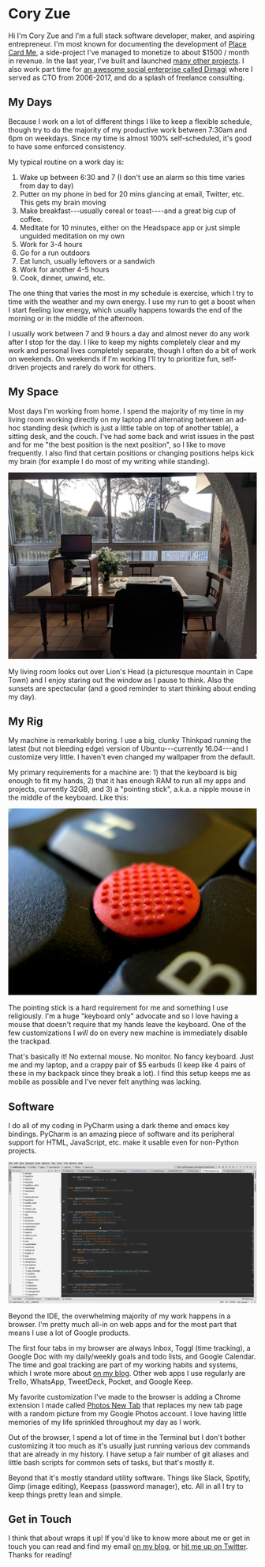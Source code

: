 # Cory Zue

Hi I'm Cory Zue and I'm a full stack software developer, maker, and aspiring entrepreneur. I'm most known for documenting the development of [Place Card Me](https://www.placecard.me/), a side-project I've managed to monetize to about $1500 / month in revenue. In the last year, I've built and launched [many other projects](http://www.coryzue.com/projects/). I also work part time for [an awesome social enterprise called Dimagi](https://dimagi.com/) where I served as CTO from 2006-2017, and do a splash of freelance consulting.

## My Days

Because I work on a lot of different things I like to keep a flexible schedule, though try to do the majority of my productive work between 7:30am and 6pm on weekdays. Since my time is almost 100% self-scheduled, it's good to have some enforced consistency.

My typical routine on a work day is:

1. Wake up between 6:30 and 7 (I don't use an alarm so this time varies from day to day)
2. Putter on my phone in bed for 20 mins glancing at email, Twitter, etc. This gets my brain moving
3. Make breakfast---usually cereal or toast----and a great big cup of coffee.
4. Meditate for 10 minutes, either on the Headspace app or just simple unguided meditation on my own
5. Work for 3-4 hours
6. Go for a run outdoors
7. Eat lunch, usually leftovers or a sandwich
8. Work for another 4-5 hours
9. Cook, dinner, unwind, etc.

The one thing that varies the most in my schedule is exercise, which I try to time with the weather and my own energy. I use my run to get a boost when I start feeling low energy, which usually happens towards the end of the morning or in the middle of the afternoon.

I usually work between 7 and 9 hours a day and almost never do any work after I stop for the day. I like to keep my nights completely clear and my work and personal lives completely separate, though I often do a bit of work on weekends. On weekends if I'm working I'll try to prioritize fun, self-driven projects and rarely do work for others.

## My Space

Most days I'm working from home. I spend the majority of my time in my living room working directly on my laptop and alternating between an ad-hoc standing desk (which is just a little table on top of another table), a sitting desk, and the couch. I've had some back and wrist issues in the past and for me "the best position is the next position", so I like to move frequently. I also find that certain positions or changing positions helps kick my brain (for example I do most of my writing while standing).

![My desk](images/czue-desk.jpg)

My living room looks out over Lion's Head (a picturesque mountain in Cape Town) and I enjoy staring out the window as I pause to think. Also the sunsets are spectacular (and a good reminder to start thinking about ending my day).

## My Rig

My machine is remarkably boring. I use a big, clunky Thinkpad running the latest (but not bleeding edge) version of Ubuntu---currently 16.04---and I customize very little. I haven't even changed my wallpaper from the default.

My primary requirements for a machine are: 1) that the keyboard is big enough to fit my hands, 2) that it has enough RAM to run all my apps and projects, currently 32GB, and 3) a "pointing stick", a.k.a. a nipple mouse in the middle of the keyboard. Like this:

![Pointing Stick](images/pointing-stick.jpeg)

The pointing stick is a hard requirement for me and something I use religiously. I'm a huge "keyboard only" advocate and so I love having a mouse that doesn't require that my hands leave the keyboard. One of the few customizations I *will* do on every new machine is immediately disable the trackpad.

That's basically it! No external mouse. No monitor. No fancy keyboard. Just me and my laptop, and a crappy pair of $5 earbuds (I keep like 4 pairs of these in my backpack since they break a lot). I find this setup keeps me as mobile as possible and I've never felt anything was lacking.

## Software

I do all of my coding in PyCharm using a dark theme and emacs key bindings. PyCharm is an amazing piece of software and its peripheral support for HTML, JavaScript, etc. make it usable even for non-Python projects.

![PyCharm](images/pycharm.png)

Beyond the IDE, the overwhelming majority of my work happens in a browser. I'm pretty much all-in on web apps and for the most part that means I use a lot of Google products.

The first four tabs in my browser are always Inbox, Toggl (time tracking), a Google Doc with my daily/weekly goals and todo lists, and Google Calendar. The time and goal tracking are part of my working habits and systems, which I wrote more about [on my blog](http://www.coryzue.com/writing/working-alone/). Other web apps I use regularly are Trello, WhatsApp, TweetDeck, Pocket, and Google Keep.

My favorite customization I've made to the browser is adding a Chrome extension I made called [Photos New Tab](http://www.photosnewtab.com/) that replaces my new tab page with a random picture from my Google Photos account. I love having little memories of my life sprinkled throughout my day as I work.

Out of the browser, I spend a lot of time in the Terminal but I don't bother customizing it too much as it's usually just running various dev commands that are already in my history. I have setup a fair number of git aliases and little bash scripts for common sets of tasks, but that's mostly it.

Beyond that it's mostly standard utility software. Things like Slack, Spotify, Gimp (image editing), Keepass (password manager), etc. All in all I try to keep things pretty lean and simple.

## Get in Touch

I think that about wraps it up! If you'd like to know more about me or get in touch you can read and find my email [on my blog](http://www.coryzue.com/), or [hit me up on Twitter](https://twitter.com/czue). Thanks for reading!
